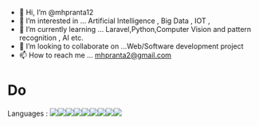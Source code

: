 - 👋 Hi, I’m @mhpranta12
- 👀 I’m interested in ... Artificial Intelligence , Big Data , IOT , 
- 🌱 I’m currently learning ... Laravel,Python,Computer Vision and pattern recognition , AI etc. 
- 💞️ I’m looking to collaborate on ...Web/Software development project 
- 📫 How to reach me ... mhpranta2@gmail.com

<!---
mhpranta12/mhpranta12 is a ✨ special ✨ repository because its `README.md` (this file) appears on your GitHub profile.
You can click the Preview link to take a look at your changes.
--->
<h1> Do </h1>
Languages :
<code><img src="https://img.icons8.com/color/48/000000/c-programming.png"/><img src="https://img.icons8.com/color/48/000000/c-plus-plus-logo.png"/><img src="https://img.icons8.com/ios/48/000000/java-coffee-cup-logo--v2.png"/><img src="https://img.icons8.com/color/48/000000/c-sharp-logo.png"/></code><img src="https://img.icons8.com/color/48/000000/python--v2.png"/><img src="https://img.icons8.com/color/48/000000/html-5--v2.png"/><img src="https://img.icons8.com/color/48/000000/css3.png"/><img src="https://img.icons8.com/dusk/64/000000/php-logo.png"/><img src="https://img.icons8.com/dusk/64/26e07f/javascript-logo.png"/>

